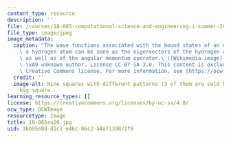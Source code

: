 ```yaml
---
content_type: resource
description: ''
file: /courses/18-085-computational-science-and-engineering-i-summer-2020/3bb95e8dd1c1e46c06c2a4a7139871f9_18-085su20.jpg
file_type: image/jpeg
image_metadata:
  caption: "The wave functions associated with the bound states of an electron in\
    \ a hydrogen atom can be seen as the eigenvectors of the hydrogen atom Hamiltonian\
    \ as well as of the angular momentum operator.\_([Wikimedia image](https://commons.wikimedia.org/wiki/File:HAtomOrbitals.png)\
    \ \xA9 unknown author. License CC BY-SA 3.0. This content is excluded from our\
    \ Creative Commons license. For more information, see [https://ocw.mit.edu/fairuse](/fairuse).)"
  credit: ''
  image-alt: Nine squares with different patterns (3 of them are sold black) in a
    big square.
learning_resource_types: []
license: https://creativecommons.org/licenses/by-nc-sa/4.0/
ocw_type: OCWImage
resourcetype: Image
title: 18-085su20.jpg
uid: 3bb95e8d-d1c1-e46c-06c2-a4a7139871f9
---
```

